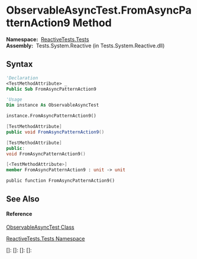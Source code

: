 # ObservableAsyncTest.FromAsyncPatternAction9 Method

**Namespace:**  [ReactiveTests.Tests](ReactiveTests.Tests\ReactiveTests.Tests.md)  
**Assembly:**  Tests.System.Reactive (in Tests.System.Reactive.dll)

## Syntax

```vb
'Declaration
<TestMethodAttribute> _
Public Sub FromAsyncPatternAction9
```

```vb
'Usage
Dim instance As ObservableAsyncTest

instance.FromAsyncPatternAction9()
```

```csharp
[TestMethodAttribute]
public void FromAsyncPatternAction9()
```

```c++
[TestMethodAttribute]
public:
void FromAsyncPatternAction9()
```

```fsharp
[<TestMethodAttribute>]
member FromAsyncPatternAction9 : unit -> unit 
```

```jscript
public function FromAsyncPatternAction9()
```

## See Also

#### Reference

[ObservableAsyncTest Class](ObservableAsyncTest\ObservableAsyncTest.md)

[ReactiveTests.Tests Namespace](ReactiveTests.Tests\ReactiveTests.Tests.md)

[]: 
[]: 
[]: 
[]: 